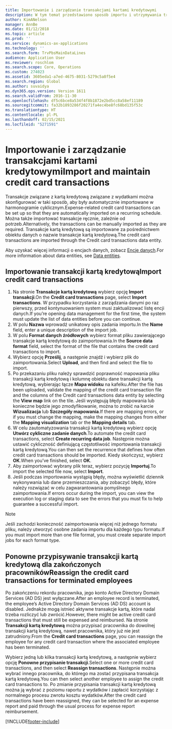 ```yaml
---
title: Importowanie i zarządzanie transakcjami kartami kredytowymi
description: W tym temat przedstawiono sposób importu i utrzymywania transakcji kartą kredytową związanych z wydatkami. Te transakcje można skonfigurować w taki sposób, aby były automatycznie importowane w harmonogramie cyklicznym, lub mogą też w razie potrzeby zostać zaimportowane ręcznie.
author: KimANelson
manager: AnnBe
ms.date: 01/12/2018
ms.topic: article
ms.prod: ''
ms.service: dynamics-ax-applications
ms.technology: ''
ms.search.form: TrvPbsMainDataLines
audience: Application User
ms.reviewer: roschlom
ms.search.scope: Core, Operations
ms.custom: 274023
ms.assetid: 3605eda1-a7ed-4675-8031-5279c5a8f5e4
ms.search.region: Global
ms.author: suvaidya
ms.dyn365.ops.version: Version 1611
ms.search.validFrom: 2016-11-30
ms.openlocfilehash: df5c6bce8a534f4f8b1872e2bd5cc8a58ef11189
ms.sourcegitcommit: fa32b1893286f20271fa4ec4be8fc68bd135f53c
ms.translationtype: HT
ms.contentlocale: pl-PL
ms.lasthandoff: 02/15/2021
ms.locfileid: "5271591"
---
```

# <a name="import-and-maintain-credit-card-transactions"></a><span data-ttu-id="2f7ee-104">Importowanie i zarządzanie transakcjami kartami kredytowymi</span><span class="sxs-lookup"><span data-stu-id="2f7ee-104">Import and maintain credit card transactions</span></span>

<span data-ttu-id="2f7ee-105">Transakcje związane z kartą kredytową związane z wydatkami można skonfigurować w taki sposób, aby były automatycznie importowane w harmonogramie cyklicznym.</span><span class="sxs-lookup"><span data-stu-id="2f7ee-105">Expense-related credit card transactions can be set up so that they are automatically imported on a recurring schedule.</span></span> <span data-ttu-id="2f7ee-106">Można także importować transakcje ręcznie, zależnie od potrzeb.</span><span class="sxs-lookup"><span data-stu-id="2f7ee-106">Alternatively, the transactions can be manually imported as they are required.</span></span> <span data-ttu-id="2f7ee-107">Transakcje kartą kredytową są importowane za pośrednictwem obiektu danych o nazwie transakcje kartą kredytową.</span><span class="sxs-lookup"><span data-stu-id="2f7ee-107">The credit card transactions are imported through the Credit card transactions data entity.</span></span>

<span data-ttu-id="2f7ee-108">Aby uzyskać więcej informacji o encjach danych, zobacz [Encje danych](https://docs.microsoft.com/dynamics365/fin-ops-core/dev-itpro/data-entities/data-entities).</span><span class="sxs-lookup"><span data-stu-id="2f7ee-108">For more information about data entities, see [Data entities](https://docs.microsoft.com/dynamics365/fin-ops-core/dev-itpro/data-entities/data-entities).</span></span>

## <a name="import-credit-card-transactions"></a><span data-ttu-id="2f7ee-109">Importowanie transakcji kartą kredytową</span><span class="sxs-lookup"><span data-stu-id="2f7ee-109">Import credit card transactions</span></span>

1. <span data-ttu-id="2f7ee-110">Na stronie **Transakcje kartą kredytową** wybierz opcję **Import transakcji**.</span><span class="sxs-lookup"><span data-stu-id="2f7ee-110">On the **Credit card transactions** page, select **Import transactions**.</span></span> <span data-ttu-id="2f7ee-111">W przypadku korzystania z zarządzania danymi po raz pierwszy, przed kontynuowaniem system musi zaktualizować listę encji danych.</span><span class="sxs-lookup"><span data-stu-id="2f7ee-111">If you’re opening data management for the first time, the system must update the list of data entities before you can continue.</span></span>
2. <span data-ttu-id="2f7ee-112">W polu **Nazwa** wprowadź unikatowy opis zadania importu.</span><span class="sxs-lookup"><span data-stu-id="2f7ee-112">In the **Name** field, enter a unique description of the import job.</span></span>
3. <span data-ttu-id="2f7ee-113">W polu **Format danych źródłowych** wybierz format pliku zawierającego transakcje kartą kredytową do zaimportowania.</span><span class="sxs-lookup"><span data-stu-id="2f7ee-113">In the **Source data format** field, select the format of the file that contains the credit card transactions to import.</span></span>
4. <span data-ttu-id="2f7ee-114">Wybierz opcję **Prześlij**, a następnie znajdź i wybierz plik do zaimportowania.</span><span class="sxs-lookup"><span data-stu-id="2f7ee-114">Select **Upload**, and then find and select the file to import.</span></span>
5. <span data-ttu-id="2f7ee-115">Po przekazaniu pliku należy sprawdzić poprawność mapowania pliku transakcji kartą kredytową i kolumnę obiektu dane transakcji kartą kredytową, wybierając łącze **Mapa widoku** na kafelku.</span><span class="sxs-lookup"><span data-stu-id="2f7ee-115">After the file has been uploaded, validate the mapping of the credit card transaction file and the columns of the Credit card transactions data entity by selecting the **View map** link on the tile.</span></span> <span data-ttu-id="2f7ee-116">Jeśli występują błędy mapowania lub konieczne będzie jego zmodyfikowanie, można to zrobić na karcie **Wizualizacja** lub **Szczegóły mapowania**.</span><span class="sxs-lookup"><span data-stu-id="2f7ee-116">If there are mapping errors, or if you must change the mapping, make the mapping changes from either the **Mapping visualization** tab or the **Mapping details** tab.</span></span>
6. <span data-ttu-id="2f7ee-117">W celu zautomatyzowania transakcji kartą kredytową wybierz opcję **Utwórz cykliczne zadanie danych**.</span><span class="sxs-lookup"><span data-stu-id="2f7ee-117">To automate the credit card transactions, select **Create recurring data job**.</span></span> <span data-ttu-id="2f7ee-118">Następnie można ustawić cykliczność definiującą częstotliwość importowania transakcji kartą kredytową.</span><span class="sxs-lookup"><span data-stu-id="2f7ee-118">You can then set the recurrence that defines how often credit card transactions should be imported.</span></span> <span data-ttu-id="2f7ee-119">Kiedy skończysz, wybierz **OK**.</span><span class="sxs-lookup"><span data-stu-id="2f7ee-119">When you’ve finished, select **OK**.</span></span>
7. <span data-ttu-id="2f7ee-120">Aby zaimportować wybrany plik teraz, wybierz pozycję **Importuj**.</span><span class="sxs-lookup"><span data-stu-id="2f7ee-120">To import the selected file now, select **Import**.</span></span>
8. <span data-ttu-id="2f7ee-121">Jeśli podczas importowania wystąpią błędy, można wyświetlić dziennik wykonywania lub dane przemieszczania, aby zobaczyć błędy, które należy rozwiązać w celu zagwarantowania pomyślnego zaimportowania.</span><span class="sxs-lookup"><span data-stu-id="2f7ee-121">If errors occur during the import, you can view the execution log or staging data to see the errors that you must fix to help guarantee a successful import.</span></span>

> [!NOTE]
> <span data-ttu-id="2f7ee-122">Jeśli zachodzi konieczność zaimportowania więcej niż jednego formatu pliku, należy utworzyć osobne zadania importu dla każdego typu formatu.</span><span class="sxs-lookup"><span data-stu-id="2f7ee-122">If you must import more than one file format, you must create separate import jobs for each format type.</span></span>

## <a name="reassign-the-credit-card-transactions-for-terminated-employees"></a><span data-ttu-id="2f7ee-123">Ponowne przypisywanie transakcji kartą kredytową dla zakończonych pracowników</span><span class="sxs-lookup"><span data-stu-id="2f7ee-123">Reassign the credit card transactions for terminated employees</span></span>

<span data-ttu-id="2f7ee-124">Po zakończeniu rekordu pracownika, jego konto Active Directory Domain Services (AD DS) jest wyłączane.</span><span class="sxs-lookup"><span data-stu-id="2f7ee-124">After an employee record is terminated, the employee’s Active Directory Domain Services (AD DS) account is disabled.</span></span> <span data-ttu-id="2f7ee-125">Jednakże mogą istnieć aktywne transakcje kartą, które nadal trzeba rozliczyć lub zwrócić.</span><span class="sxs-lookup"><span data-stu-id="2f7ee-125">However, there might be active credit card transactions that must still be expensed and reimbursed.</span></span> <span data-ttu-id="2f7ee-126">Na stronie **Transakcji kartą kredytową** można przypisać pracownika do dowolnej transakcji kartą kredytową, nawet pracownika, który już nie jest zatrudniony.</span><span class="sxs-lookup"><span data-stu-id="2f7ee-126">From the **Credit card transactions** page, you can reassign the employee for any credit card transaction where the associated employee has been terminated.</span></span>

<span data-ttu-id="2f7ee-127">Wybierz jedną lub kilka transakcji kartą kredytową, a następnie wybierz opcję **Ponowne przypisanie transakcji**.</span><span class="sxs-lookup"><span data-stu-id="2f7ee-127">Select one or more credit card transactions, and then select **Reassign transactions**.</span></span> <span data-ttu-id="2f7ee-128">Następnie można wybrać innego pracownika, do którego ma zostać przypisana transakcja kartą kredytową.</span><span class="sxs-lookup"><span data-stu-id="2f7ee-128">You can then select another employee to assign the credit card transactions to.</span></span> <span data-ttu-id="2f7ee-129">Po zmianie przypisania transakcji kartą kredytową można ją wybrać z poziomu raportu z wydatków i zapłacić korzystając z normalnego procesu zwrotu kosztu wydatków.</span><span class="sxs-lookup"><span data-stu-id="2f7ee-129">After the credit card transactions have been reassigned, they can be selected for an expense report and paid through the usual process for expense report reimbursement.</span></span>


[!INCLUDE[footer-include](../includes/footer-banner.md)]